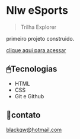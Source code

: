 

# Nlw eSports



> Trilha Explorer

primeiro projeto construido. 


 [clique aqui para 
acessar](https://lucianoqw.github.io/html/nlw/)


## 🖱Tecnologias

- HTML
- CSS
- Git e Github

## 📧contato

blackqw@hotmail.com 
